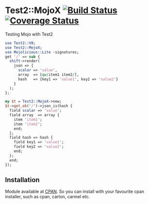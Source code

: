 
# Test2::MojoX [![Build Status](https://api.travis-ci.com/elcamlost/Test2-MojoX.svg?branch=master)](https://travis-ci.com/elcamlost/Test2-MojoX) [![Coverage Status](https://coveralls.io/repos/github/elcamlost/Test2-MojoX/badge.svg)](https://coveralls.io/github/elcamlost/Test2-MojoX)

  Testing Mojo with Test2

```perl
use Test2::V0;
use Test2::MojoX;
use Mojolicious::Lite -signatures;
get '/' => sub {
  shift->render(
    json => {
      scalar => 'value',
      array  => [qw/item1 item2/],
      hash   => {key1 => 'value1', key2 => 'value2'}
    }
  );
};

my $t = Test2::MojoX->new;
$t->get_ok('/')->json_is(hash {
  field scalar => 'value';
  field array  => array {
    item 'item1';
    item 'item2';
    end;
  };
  field hash => hash {
    field key1 => 'value1';
    field key2 => 'value2';
    end;
  };
  end;
});

```

## Installation

Module available at [CPAN](https://metacpan.org/pod/Test2::MojoX). So you can install with your favourite cpan installer, such as cpan, carton, carmel etc.
